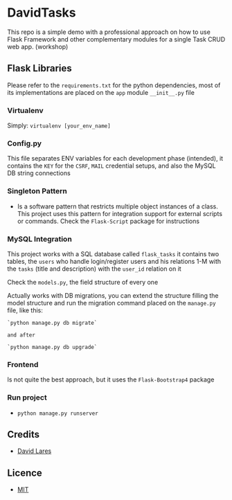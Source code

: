 # DavidTasks

This repo is a simple demo with a professional approach on how to use Flask Framework and other complementary modules for a single Task CRUD web app. (workshop)

## Flask Libraries

Please refer to the `requirements.txt` for the python dependencies, most of its implementations are placed on the `app` module `__init__.py` file

### Virtualenv

  Simply: `virtualenv [your_env_name]`

### Config.py

  This file separates ENV variables for each development phase (intended), it contains the `KEY` for the `CSRF`, `MAIL` credential setups, and also the MySQL DB string connections

### Singleton Pattern

- Is a software pattern that restricts multiple object instances of a class. This project uses this pattern for integration support for external scripts or commands. Check the `Flask-Script` package for instructions

### MySQL Integration

  This project works with a SQL database called `flask_tasks` it contains two tables, the `users` who handle login/register users and his relations 1-M with the `tasks` (title and description) with the `user_id` relation on it

  Check the `models.py`, the field structure of every one

  Actually works with DB migrations, you can extend the structure filling the model structure and run the migration command placed on the `manage.py` file, like this:

    `python manage.py db migrate`

    and after

    `python manage.py db upgrade`

### Frontend

  Is not quite the best approach, but it uses the `Flask-Bootstrap4` package

### Run project

  - `python manage.py runserver`

## Credits
  - [David Lares](https://twitter.com/davidlares3)

## Licence

  - [MIT](https://opensource.org/licenses/MIT)
